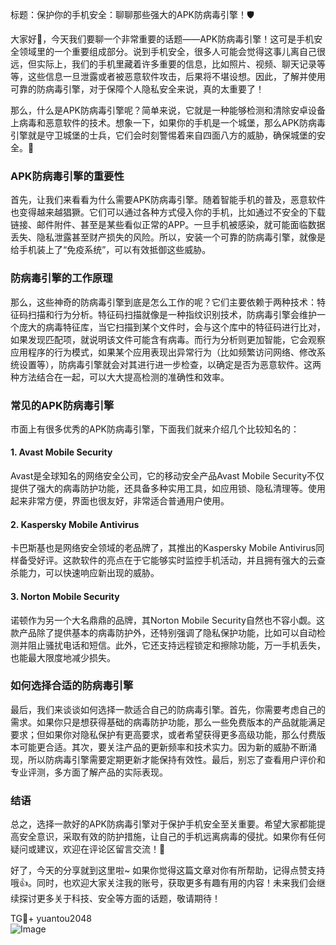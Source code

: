 标题：保护你的手机安全：聊聊那些强大的APK防病毒引擎！🛡️

大家好👋，今天我们要聊一个非常重要的话题——APK防病毒引擎！这可是手机安全领域里的一个重要组成部分。说到手机安全，很多人可能会觉得这事儿离自己很远，但实际上，我们的手机里藏着许多重要的信息，比如照片、视频、聊天记录等等，这些信息一旦泄露或者被恶意软件攻击，后果将不堪设想。因此，了解并使用可靠的防病毒引擎，对于保障个人隐私安全来说，真的太重要了！

那么，什么是APK防病毒引擎呢？简单来说，它就是一种能够检测和清除安卓设备上病毒和恶意软件的技术。想象一下，如果你的手机是一个城堡，那么APK防病毒引擎就是守卫城堡的士兵，它们会时刻警惕着来自四面八方的威胁，确保城堡的安全。🤖

### APK防病毒引擎的重要性

首先，让我们来看看为什么需要APK防病毒引擎。随着智能手机的普及，恶意软件也变得越来越猖獗。它们可以通过各种方式侵入你的手机，比如通过不安全的下载链接、邮件附件、甚至是某些看似正常的APP。一旦手机被感染，就可能面临数据丢失、隐私泄露甚至财产损失的风险。所以，安装一个可靠的防病毒引擎，就像是给手机装上了“免疫系统”，可以有效抵御这些威胁。

### 防病毒引擎的工作原理

那么，这些神奇的防病毒引擎到底是怎么工作的呢？它们主要依赖于两种技术：特征码扫描和行为分析。特征码扫描就像是一种指纹识别技术，防病毒引擎会维护一个庞大的病毒特征库，当它扫描到某个文件时，会与这个库中的特征码进行比对，如果发现匹配项，就说明该文件可能含有病毒。而行为分析则更加智能，它会观察应用程序的行为模式，如果某个应用表现出异常行为（比如频繁访问网络、修改系统设置等），防病毒引擎就会对其进行进一步检查，以确定是否为恶意软件。这两种方法结合在一起，可以大大提高检测的准确性和效率。

### 常见的APK防病毒引擎

市面上有很多优秀的APK防病毒引擎，下面我们就来介绍几个比较知名的：

#### 1. Avast Mobile Security
Avast是全球知名的网络安全公司，它的移动安全产品Avast Mobile Security不仅提供了强大的病毒防护功能，还具备多种实用工具，如应用锁、隐私清理等。使用起来非常方便，界面也很友好，非常适合普通用户使用。

#### 2. Kaspersky Mobile Antivirus
卡巴斯基也是网络安全领域的老品牌了，其推出的Kaspersky Mobile Antivirus同样备受好评。这款软件的亮点在于它能够实时监控手机活动，并且拥有强大的云查杀能力，可以快速响应新出现的威胁。

#### 3. Norton Mobile Security
诺顿作为另一个大名鼎鼎的品牌，其Norton Mobile Security自然也不容小觑。这款产品除了提供基本的病毒防护外，还特别强调了隐私保护功能，比如可以自动检测并阻止骚扰电话和短信。此外，它还支持远程锁定和擦除功能，万一手机丢失，也能最大限度地减少损失。

### 如何选择合适的防病毒引擎

最后，我们来谈谈如何选择一款适合自己的防病毒引擎。首先，你需要考虑自己的需求。如果你只是想获得基础的病毒防护功能，那么一些免费版本的产品就能满足要求；但如果你对隐私保护有更高要求，或者希望获得更多高级功能，那么付费版本可能更合适。其次，要关注产品的更新频率和技术实力。因为新的威胁不断涌现，所以防病毒引擎需要定期更新才能保持有效性。最后，别忘了查看用户评价和专业评测，多方面了解产品的实际表现。

### 结语

总之，选择一款好的APK防病毒引擎对于保护手机安全至关重要。希望大家都能提高安全意识，采取有效的防护措施，让自己的手机远离病毒的侵扰。如果你有任何疑问或建议，欢迎在评论区留言交流！💬

好了，今天的分享就到这里啦~ 如果你觉得这篇文章对你有所帮助，记得点赞支持哦👍。同时，也欢迎大家关注我的账号，获取更多有趣有用的内容！未来我们会继续探讨更多关于科技、安全等方面的话题，敬请期待！

TG💪+ yuantou2048  
![Image](https://github.com/user-attachments/assets/cf57a8bb-a08e-43c1-ad82-039f33c64200)